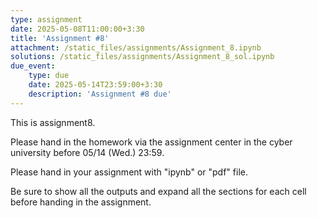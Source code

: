 ```yaml
---
type: assignment
date: 2025-05-08T11:00:00+3:30
title: 'Assignment #8'
attachment: /static_files/assignments/Assignment_8.ipynb
solutions: /static_files/assignments/Assignment_8_sol.ipynb
due_event: 
    type: due
    date: 2025-05-14T23:59:00+3:30
    description: 'Assignment #8 due'
---
```

This is assignment8.

Please hand in the homework via the assignment center in the cyber university before 05/14 (Wed.) 23:59.

Please hand in your assignment with "ipynb" or "pdf" file.

Be sure to show all the outputs and expand all the sections for each cell before handing in the assignment.
